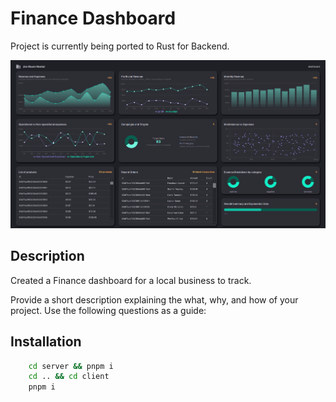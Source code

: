 # Finance Dashboard

Project is currently being ported to Rust for Backend.

![](server/1.PNG)


## Description

Created a Finance dashboard for a local business to track.

Provide a short description explaining the what, why, and how of your project. Use the following questions as a guide:

## Installation

```bash
    cd server && pnpm i 
    cd .. && cd client
    pnpm i
```


